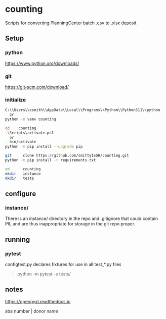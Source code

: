 # counting

Scripts for converting PlanningCenter batch .csv to .xlsx deposit

## Setup

### python
https://www.python.org/downloads/

### git
https://git-scm.com/download/

### initialize

```bash
C:\\Users\\csmith\\AppData\\Local\\Programs\\Python\\Python311\\python.exe -m venv counting
  or 
python -m venv counting

cd    counting
.\Scripts\activate.ps1
  or
. bin/activate
python -m pip install --upgrade pip

git     clone https://github.com/smitty1eGH/counting.git
python -m pip install -r requirements.txt

cd      counting
mkdir   instance
mkdir   tests
```

## configure

### instance/
There is an instance/ directory in the repo and .gitignore that could contain PII, and are thus inappropriate for storage in the git repo proper.

## running

### pytest

configtest.py declares fixtures for use in all test_*.py files

> python -m pytest -s tests/ 


## notes

https://openpyxl.readthedocs.io

aba number | donor name